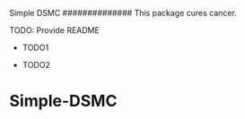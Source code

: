 Simple DSMC
##############
This package cures cancer.

TODO: Provide README

 * TODO1

 * TODO2
# Simple-DSMC
